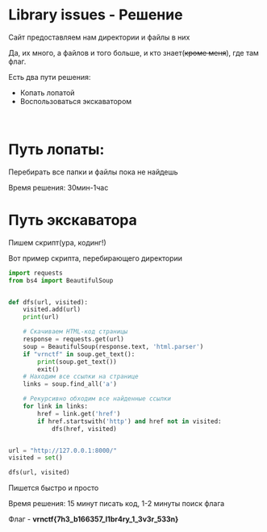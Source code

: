 # Library issues - Решение

Сайт предоставляем нам директории и файлы в них

Да, их много, а файлов и того больше, и кто знает(<s>кроме меня</s>), где там флаг.

Есть два пути решения:
 - Копать лопатой
 - Воспользоваться экскаватором
<br>

# Путь лопаты:
Перебирать все папки и файлы пока не найдешь

Время решения: 30мин-1час

# Путь экскаватора
Пишем скрипт(ура, кодинг!)

Вот пример скрипта, перебирающего директории
```Python
import requests
from bs4 import BeautifulSoup


def dfs(url, visited):
    visited.add(url)
    print(url)

    # Скачиваем HTML-код страницы
    response = requests.get(url)
    soup = BeautifulSoup(response.text, 'html.parser')
    if "vrnctf" in soup.get_text():
        print(soup.get_text())
        exit()
    # Находим все ссылки на странице
    links = soup.find_all('a')

    # Рекурсивно обходим все найденные ссылки
    for link in links:
        href = link.get('href')
        if href.startswith('http') and href not in visited:
            dfs(href, visited)


url = "http://127.0.0.1:8000/"
visited = set()

dfs(url, visited)
```

Пишется быстро и просто

Время решения: 15 минут писать код, 1-2 минуты поиск флага

Флаг - <b>vrnctf{7h3_b166357_l1br4ry_1_3v3r_533n}